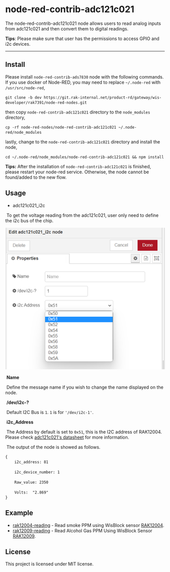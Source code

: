 # node-red-contrib-adc121c021

The node-red-contrib-adc121c021 node allows users to read analog inputs from adc121c021 and then convert them to digital readings. 

**Tips**: Please make sure that user has the permissions to access GPIO and i2c devices. 

---

## Install

Please install `node-red-contrib-ads7830` node with the following commands. If you use docker of Node-RED, you may need to replace `~/.node-red` with `/usr/src/node-red`,

```
git clone -b dev https://git.rak-internal.net/product-rd/gateway/wis-developer/rak7391/node-red-nodes.git
```

then copy `node-red-contrib-adc121c021` directory  to  the `node_modules` directory,

```
cp -rf node-red-nodes/node-red-contrib-adc121c021 ~/.node-red/node_modules
```

lastly, change to the `node-red-contrib-adc121c021` directory and install the node, 

```
cd ~/.node-red/node_modules/node-red-contrib-adc121c021 && npm install
```

**Tips:**  After the installation of  `node-red-contrib-adc121c021`  is finished, please restart your node-red service.  Otherwise, the node cannot be found/added to the new flow.

## Usage

- adc121c021_i2c

​		To get the voltage reading from the adc121c021, user only need to define the i2c bus of the chip. 

<img src="assets/adc121c021_i2c node.png" alt="adc121c021_i2c node configuration"/>

​		**Name**		

​			Define the message name if you wish to change the name displayed on the node.

​		**/dev/i2c-?**

​			Default I2C Bus is `1`.  `1` is for `'/dev/i2c-1'`.

​		**i2c_Address**

​			The Address by default is set to `0x51`, this is the I2C address of RAK12004. Please check [adc121c021's datasheet](https://www.ti.com/lit/ds/symlink/adc121c021.pdf?ts=1649592829477&ref_url=https%253A%252F%252Fwww.google.com%252F) for more 		information. 

​		The output of the node is showed as follows.

```
{
	i2c_address: 81

	i2c_device_number: 1

	Raw_value: 2350

	Volts:  "2.869"
}
```



## Example

- [rak12004-reading](examples/rak12004-reading/README.md) - Read smoke PPM using WisBlock sensor [RAK12004](https://store.rakwireless.com/products/mq2-gas-sensor-module-rak12004).
- [rak12009-reading](examples/rak12009-reading/README.md) - Read Alcohol Gas  PPM Using WisBlock Sensor [RAK12009](https://store.rakwireless.com/products/wisblock-mq3-gas-sensor-rak12009).



## License

This project is licensed under MIT license.

